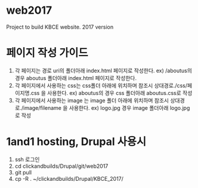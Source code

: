 # web2017
Project to build KBCE website. 2017 version

# 페이지 작성 가이드
1. 각 페이지는 경로 uri의 폴더아래 index.html 페이지로 작성한다. ex) /aboutus의 경우 aboutus 폴더아래 index.html 페이지로 작성한다.
1. 각 페이지에서 사용하는 css는 css폴더 아래에 위치하며 참조시 상대경로./css/페이지명.css 을 사용한다. ex) aboutus의 경우 css 폴더아래 aboutus.css로 작성
1. 각 페이지에서 사용하는 image 는 image 폴더 아래에 위치하며 참조시 상대경로./image/filename 을 사용한다. ex) logo.jpg 경우 image 폴더아래 logo.jpg로 작성

# 1and1 hosting, Drupal 사용시
1. ssh 로그인
1. cd clickandbuilds/Drupal/git/web2017
1. git pull
1. cp -R . ~/clickandbuilds/Drupal/KBCE_2017/
